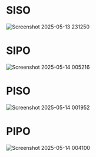 # SISO
![Screenshot 2025-05-13 231250](https://github.com/user-attachments/assets/0f2bdcde-deb2-41c8-840d-3837bc36495f)

# SIPO
![Screenshot 2025-05-14 005216](https://github.com/user-attachments/assets/b27d83aa-cda9-4003-83e5-a9366d455670)


# PISO
![Screenshot 2025-05-14 001952](https://github.com/user-attachments/assets/fbad487c-2fb9-4ed9-bf89-4ae9e09f620c)

# PIPO
![Screenshot 2025-05-14 004100](https://github.com/user-attachments/assets/0518c99e-cc5c-4eaf-a6f1-56706d76f37b)


